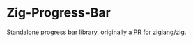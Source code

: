 # Zig-Progress-Bar

Standalone progress bar library,
originally a [PR for ziglang/zig](https://github.com/ziglang/zig/pull/17165).
